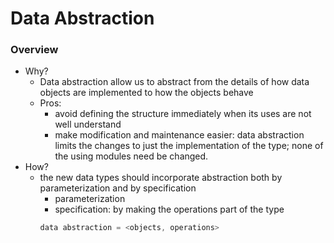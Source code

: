 Data Abstraction
===

### Overview
- Why?
	- Data abstraction allow us to abstract from the details of how data objects are implemented to how the objects behave
	- Pros:
		- avoid defining the structure immediately when its uses are not well understand
		- make modification and maintenance easier: data abstraction limits the changes to just the implementation of the type; none of the using modules need be changed.
- How?
	- the new data types should incorporate abstraction both by parameterization and by specification
		- parameterization
		- specification: by making the operations part of the type
		``` java
		data abstraction = <objects, operations>
		```
	
